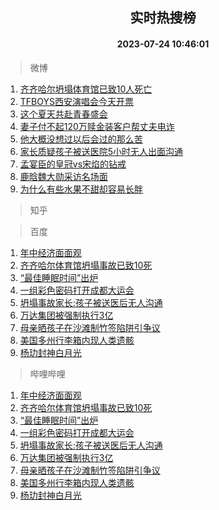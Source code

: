 <div align="center"><h2>实时热搜榜</h2><h4>2023-07-24 10:46:01</h4></div>

> 微博  

1. [齐齐哈尔坍塌体育馆已致10人死亡](https://s.weibo.com/weibo?q=%23%E9%BD%90%E9%BD%90%E5%93%88%E5%B0%94%E5%9D%8D%E5%A1%8C%E4%BD%93%E8%82%B2%E9%A6%86%E5%B7%B2%E8%87%B410%E4%BA%BA%E6%AD%BB%E4%BA%A1%23&t=31&band_rank=1&Refer=top)<br />
2. [TFBOYS西安演唱会今天开票](https://s.weibo.com/weibo?q=%23TFBOYS%E8%A5%BF%E5%AE%89%E6%BC%94%E5%94%B1%E4%BC%9A%E4%BB%8A%E5%A4%A9%E5%BC%80%E7%A5%A8%23&t=31&band_rank=2&Refer=top)<br />
3. [这个夏天共赴青春盛会](https://s.weibo.com/weibo?q=%23%E8%BF%99%E4%B8%AA%E5%A4%8F%E5%A4%A9%E5%85%B1%E8%B5%B4%E9%9D%92%E6%98%A5%E7%9B%9B%E4%BC%9A%23&t=31&band_rank=3&Refer=top)<br />
4. [妻子付不起120万赎金装客户帮丈夫电诈](https://s.weibo.com/weibo?q=%23%E5%A6%BB%E5%AD%90%E4%BB%98%E4%B8%8D%E8%B5%B7120%E4%B8%87%E8%B5%8E%E9%87%91%E8%A3%85%E5%AE%A2%E6%88%B7%E5%B8%AE%E4%B8%88%E5%A4%AB%E7%94%B5%E8%AF%88%23&t=31&band_rank=4&Refer=top)<br />
5. [他大概没想过以后会过的那么苦](https://s.weibo.com/weibo?q=%E4%BB%96%E5%A4%A7%E6%A6%82%E6%B2%A1%E6%83%B3%E8%BF%87%E4%BB%A5%E5%90%8E%E4%BC%9A%E8%BF%87%E7%9A%84%E9%82%A3%E4%B9%88%E8%8B%A6&t=31&band_rank=5&Refer=top)<br />
6. [家长质疑孩子被送医院5小时无人出面沟通](https://s.weibo.com/weibo?q=%23%E5%AE%B6%E9%95%BF%E8%B4%A8%E7%96%91%E5%AD%A9%E5%AD%90%E8%A2%AB%E9%80%81%E5%8C%BB%E9%99%A25%E5%B0%8F%E6%97%B6%E6%97%A0%E4%BA%BA%E5%87%BA%E9%9D%A2%E6%B2%9F%E9%80%9A%23&t=31&band_rank=6&Refer=top)<br />
7. [孟宴臣的皇冠vs宋焰的钻戒](https://s.weibo.com/weibo?q=%23%E5%AD%9F%E5%AE%B4%E8%87%A3%E7%9A%84%E7%9A%87%E5%86%A0vs%E5%AE%8B%E7%84%B0%E7%9A%84%E9%92%BB%E6%88%92%23&t=31&band_rank=7&Refer=top)<br />
8. [鹿晗魏大勋采访名场面](https://s.weibo.com/weibo?q=%23%E9%B9%BF%E6%99%97%E9%AD%8F%E5%A4%A7%E5%8B%8B%E9%87%87%E8%AE%BF%E5%90%8D%E5%9C%BA%E9%9D%A2%23&t=31&band_rank=8&Refer=top)<br />
9. [为什么有些水果不甜却容易长胖](https://s.weibo.com/weibo?q=%23%E4%B8%BA%E4%BB%80%E4%B9%88%E6%9C%89%E4%BA%9B%E6%B0%B4%E6%9E%9C%E4%B8%8D%E7%94%9C%E5%8D%B4%E5%AE%B9%E6%98%93%E9%95%BF%E8%83%96%23&t=31&band_rank=9&Refer=top)<br />

> 知乎  


> 百度  

1. [年中经济面面观](https://www.baidu.com/s?wd=%E5%B9%B4%E4%B8%AD%E7%BB%8F%E6%B5%8E%E9%9D%A2%E9%9D%A2%E8%A7%82&sa=fyb_news&rsv_dl=fyb_news)<br />
2. [齐齐哈尔体育馆坍塌事故已致10死](https://www.baidu.com/s?wd=%E9%BD%90%E9%BD%90%E5%93%88%E5%B0%94%E4%BD%93%E8%82%B2%E9%A6%86%E5%9D%8D%E5%A1%8C%E4%BA%8B%E6%95%85%E5%B7%B2%E8%87%B410%E6%AD%BB&sa=fyb_news&rsv_dl=fyb_news)<br />
3. [“最佳睡眠时间”出炉](https://www.baidu.com/s?wd=%E2%80%9C%E6%9C%80%E4%BD%B3%E7%9D%A1%E7%9C%A0%E6%97%B6%E9%97%B4%E2%80%9D%E5%87%BA%E7%82%89&sa=fyb_news&rsv_dl=fyb_news)<br />
4. [一组彩色密码打开成都大运会](https://www.baidu.com/s?wd=%E4%B8%80%E7%BB%84%E5%BD%A9%E8%89%B2%E5%AF%86%E7%A0%81%E6%89%93%E5%BC%80%E6%88%90%E9%83%BD%E5%A4%A7%E8%BF%90%E4%BC%9A&sa=fyb_news&rsv_dl=fyb_news)<br />
5. [坍塌事故家长:孩子被送医后无人沟通](https://www.baidu.com/s?wd=%E5%9D%8D%E5%A1%8C%E4%BA%8B%E6%95%85%E5%AE%B6%E9%95%BF%3A%E5%AD%A9%E5%AD%90%E8%A2%AB%E9%80%81%E5%8C%BB%E5%90%8E%E6%97%A0%E4%BA%BA%E6%B2%9F%E9%80%9A&sa=fyb_news&rsv_dl=fyb_news)<br />
6. [万达集团被强制执行3亿](https://www.baidu.com/s?wd=%E4%B8%87%E8%BE%BE%E9%9B%86%E5%9B%A2%E8%A2%AB%E5%BC%BA%E5%88%B6%E6%89%A7%E8%A1%8C3%E4%BA%BF&sa=fyb_news&rsv_dl=fyb_news)<br />
7. [母亲晒孩子在沙滩制竹签陷阱引争议](https://www.baidu.com/s?wd=%E6%AF%8D%E4%BA%B2%E6%99%92%E5%AD%A9%E5%AD%90%E5%9C%A8%E6%B2%99%E6%BB%A9%E5%88%B6%E7%AB%B9%E7%AD%BE%E9%99%B7%E9%98%B1%E5%BC%95%E4%BA%89%E8%AE%AE&sa=fyb_news&rsv_dl=fyb_news)<br />
8. [美国多州行李箱内现人类遗骸](https://www.baidu.com/s?wd=%E7%BE%8E%E5%9B%BD%E5%A4%9A%E5%B7%9E%E8%A1%8C%E6%9D%8E%E7%AE%B1%E5%86%85%E7%8E%B0%E4%BA%BA%E7%B1%BB%E9%81%97%E9%AA%B8&sa=fyb_news&rsv_dl=fyb_news)<br />
9. [杨玏封神白月光](https://www.baidu.com/s?wd=%E6%9D%A8%E7%8E%8F%E5%B0%81%E7%A5%9E%E7%99%BD%E6%9C%88%E5%85%89&sa=fyb_news&rsv_dl=fyb_news)<br />

> 哔哩哔哩  

1. [年中经济面面观](https://www.baidu.com/s?wd=%E5%B9%B4%E4%B8%AD%E7%BB%8F%E6%B5%8E%E9%9D%A2%E9%9D%A2%E8%A7%82&sa=fyb_news&rsv_dl=fyb_news)<br />
2. [齐齐哈尔体育馆坍塌事故已致10死](https://www.baidu.com/s?wd=%E9%BD%90%E9%BD%90%E5%93%88%E5%B0%94%E4%BD%93%E8%82%B2%E9%A6%86%E5%9D%8D%E5%A1%8C%E4%BA%8B%E6%95%85%E5%B7%B2%E8%87%B410%E6%AD%BB&sa=fyb_news&rsv_dl=fyb_news)<br />
3. [“最佳睡眠时间”出炉](https://www.baidu.com/s?wd=%E2%80%9C%E6%9C%80%E4%BD%B3%E7%9D%A1%E7%9C%A0%E6%97%B6%E9%97%B4%E2%80%9D%E5%87%BA%E7%82%89&sa=fyb_news&rsv_dl=fyb_news)<br />
4. [一组彩色密码打开成都大运会](https://www.baidu.com/s?wd=%E4%B8%80%E7%BB%84%E5%BD%A9%E8%89%B2%E5%AF%86%E7%A0%81%E6%89%93%E5%BC%80%E6%88%90%E9%83%BD%E5%A4%A7%E8%BF%90%E4%BC%9A&sa=fyb_news&rsv_dl=fyb_news)<br />
5. [坍塌事故家长:孩子被送医后无人沟通](https://www.baidu.com/s?wd=%E5%9D%8D%E5%A1%8C%E4%BA%8B%E6%95%85%E5%AE%B6%E9%95%BF%3A%E5%AD%A9%E5%AD%90%E8%A2%AB%E9%80%81%E5%8C%BB%E5%90%8E%E6%97%A0%E4%BA%BA%E6%B2%9F%E9%80%9A&sa=fyb_news&rsv_dl=fyb_news)<br />
6. [万达集团被强制执行3亿](https://www.baidu.com/s?wd=%E4%B8%87%E8%BE%BE%E9%9B%86%E5%9B%A2%E8%A2%AB%E5%BC%BA%E5%88%B6%E6%89%A7%E8%A1%8C3%E4%BA%BF&sa=fyb_news&rsv_dl=fyb_news)<br />
7. [母亲晒孩子在沙滩制竹签陷阱引争议](https://www.baidu.com/s?wd=%E6%AF%8D%E4%BA%B2%E6%99%92%E5%AD%A9%E5%AD%90%E5%9C%A8%E6%B2%99%E6%BB%A9%E5%88%B6%E7%AB%B9%E7%AD%BE%E9%99%B7%E9%98%B1%E5%BC%95%E4%BA%89%E8%AE%AE&sa=fyb_news&rsv_dl=fyb_news)<br />
8. [美国多州行李箱内现人类遗骸](https://www.baidu.com/s?wd=%E7%BE%8E%E5%9B%BD%E5%A4%9A%E5%B7%9E%E8%A1%8C%E6%9D%8E%E7%AE%B1%E5%86%85%E7%8E%B0%E4%BA%BA%E7%B1%BB%E9%81%97%E9%AA%B8&sa=fyb_news&rsv_dl=fyb_news)<br />
9. [杨玏封神白月光](https://www.baidu.com/s?wd=%E6%9D%A8%E7%8E%8F%E5%B0%81%E7%A5%9E%E7%99%BD%E6%9C%88%E5%85%89&sa=fyb_news&rsv_dl=fyb_news)<br />
